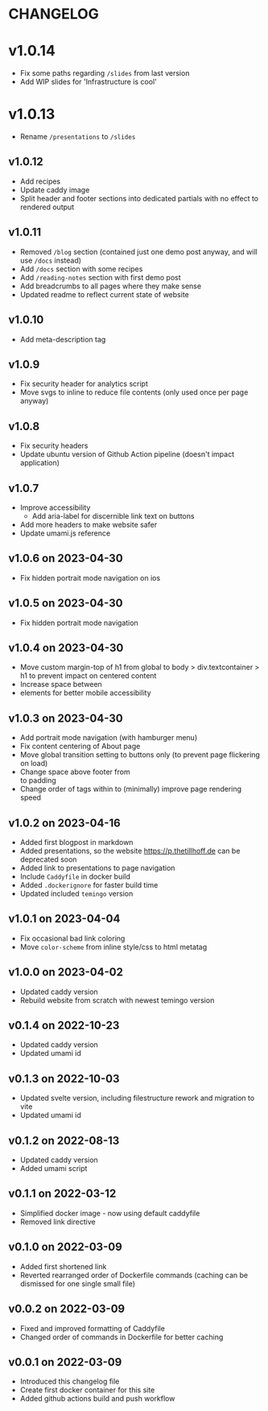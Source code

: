 # CHANGELOG

# v1.0.14
- Fix some paths regarding `/slides` from last version
- Add WIP slides for 'Infrastructure is cool'

# v1.0.13
- Rename `/presentations` to `/slides`

## v1.0.12
- Add recipes
- Update caddy image
- Split header and footer sections into dedicated partials with no effect to rendered output

## v1.0.11
- Removed `/blog` section (contained just one demo post anyway, and will use `/docs` instead)
- Add `/docs` section with some recipes
- Add `/reading-notes` section with first demo post
- Add breadcrumbs to all pages where they make sense
- Updated readme to reflect current state of website

## v1.0.10
- Add meta-description tag

## v1.0.9
- Fix security header for analytics script
- Move svgs to inline to reduce file contents (only used once per page anyway)

## v1.0.8
- Fix security headers
- Update ubuntu version of Github Action pipeline (doesn't impact application)

## v1.0.7
- Improve accessibility
  - Add aria-label for discernible link text on buttons
- Add more headers to make website safer
- Update umami.js reference

## v1.0.6 on 2023-04-30
- Fix hidden portrait mode navigation on ios

## v1.0.5 on 2023-04-30
- Fix hidden portrait mode navigation

## v1.0.4 on 2023-04-30
- Move custom margin-top of h1 from global to body > div.textcontainer > h1 to prevent impact on centered content
- Increase space between <li> elements for better mobile accessibility

## v1.0.3 on 2023-04-30
- Add portrait mode navigation (with hamburger menu)
- Fix content centering of About page
- Move global transition setting to buttons only (to prevent page flickering on load)
- Change space above footer from <br> to padding
- Change order of tags within <head> to (minimally) improve page rendering speed

## v1.0.2 on 2023-04-16
- Added first blogpost in markdown
- Added presentations, so the website https://p.thetillhoff.de can be deprecated soon
- Added link to presentations to page navigation
- Include `Caddyfile` in docker build
- Added `.dockerignore` for faster build time
- Updated included `temingo` version

## v1.0.1 on 2023-04-04
- Fix occasional bad link coloring
- Move `color-scheme` from inline style/css to html metatag

## v1.0.0 on 2023-04-02
- Updated caddy version
- Rebuild website from scratch with newest temingo version

## v0.1.4 on 2022-10-23
- Updated caddy version
- Updated umami id

## v0.1.3 on 2022-10-03
- Updated svelte version, including filestructure rework and migration to vite
- Updated umami id

## v0.1.2 on 2022-08-13
- Updated caddy version
- Added umami script

## v0.1.1 on 2022-03-12
- Simplified docker image - now using default caddyfile
- Removed link directive

## v0.1.0 on 2022-03-09
- Added first shortened link
- Reverted rearranged order of Dockerfile commands (caching can be dismissed for one single small file)

## v0.0.2 on 2022-03-09
- Fixed and improved formatting of Caddyfile
- Changed order of commands in Dockerfile for better caching

## v0.0.1 on 2022-03-09
- Introduced this changelog file
- Create first docker container for this site
- Added github actions build and push workflow
